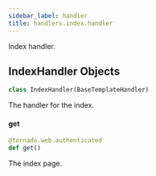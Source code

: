 ```yaml
---
sidebar_label: handler
title: handlers.index.handler
---
```


Index handler.

## IndexHandler Objects

```python
class IndexHandler(BaseTemplateHandler)
```

The handler for the index.

#### get

```python
@tornado.web.authenticated
def get()
```

The index page.

